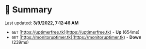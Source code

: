 # 📖 Summary
Last updated: **3/9/2022, 7:12:46 AM**

- `GET` [https://uptimerfree.tk](https://uptimerfree.tk) - **Up** (654ms)
- `GET` [https://monitoruptimer.tk](https://monitoruptimer.tk) - **Down** (239ms)

